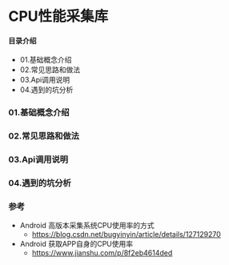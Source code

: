 # CPU性能采集库
#### 目录介绍
- 01.基础概念介绍
- 02.常见思路和做法
- 03.Api调用说明
- 04.遇到的坑分析



### 01.基础概念介绍



### 02.常见思路和做法




### 03.Api调用说明



### 04.遇到的坑分析


### 参考
- Android 高版本采集系统CPU使用率的方式
  - https://blog.csdn.net/bugyinyin/article/details/127129270
- Android 获取APP自身的CPU使用率
  - https://www.jianshu.com/p/8f2eb4614ded


